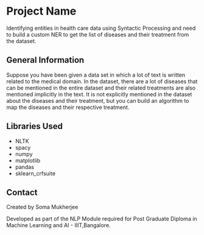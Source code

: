 # Project Name
Identifying entities in health care data using Syntactic Processing and need to build a custom NER to get the list of diseases and their treatment from the dataset.


## General Information
Suppose you have been given a data set in which a lot of text is written related to the medical domain. In the dataset, there are a lot of diseases that can be mentioned in the entire dataset and their related treatments are also mentioned implicitly in the text. It is not explicitly mentioned in the dataset about the diseases and their treatment, but you can build an algorithm to map the diseases and their respective treatment.



## Libraries Used

- NLTK
- spacy
- numpy 
- matplotlib 
- pandas
- sklearn_crfsuite



## Contact
Created by Soma Mukherjee


Developed as part of the NLP Module required for Post Graduate Diploma in Machine Learning and AI - IIIT,Bangalore.